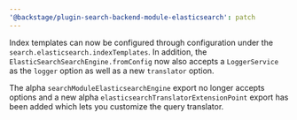 ```yaml
---
'@backstage/plugin-search-backend-module-elasticsearch': patch
---
```


Index templates can now be configured through configuration under the `search.elasticsearch.indexTemplates`. In addition, the `ElasticSearchSearchEngine.fromConfig` now also accepts a `LoggerService` as the `logger` option as well as a new `translator` option.

The alpha `searchModuleElasticsearchEngine` export no longer accepts options and a new alpha `elasticsearchTranslatorExtensionPoint` export has been added which lets you customize the query translator.
